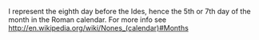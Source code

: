 I represent the eighth day before the Ides, hence the 5th or 7th day of the month in the Roman calendar.
For more info see http://en.wikipedia.org/wiki/Nones_(calendar)#Months